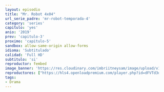 ```yaml
---
layout: episodio
title: "Mr. Robot 4x04"
url_serie_padre: 'mr-robot-temporada-4'
category: 'series'
capitulo: 'yes'
anio: '2019'
prev: 'capitulo-3'
proximo: 'capitulo-5'
sandbox: allow-same-origin allow-forms
idioma: 'Subtitulado'
calidad: 'Full HD'
subtitulo: 'si'
reproductor: fembed
image_banner: 'https://res.cloudinary.com/imbriitneysam/image/upload/v1546988735/robot3-banner-min.jpg'
reproductores: ["https://hls4.openloadpremium.com/player.php?id=dFVTd3dyMXN5dVJENEh0cUNJN0JuTmNjMVNMa25sNlAzNWduM2lzTVp1T1hyb3Q4L2dma1hxWEFNaytOLzY3eHhMdUdQUTUrOTRvTGF6VnFpdHlUNkE9PQ&sub=https://sub.cuevana2.io/vtt-sub/sub7/Mr.Robot.4x04.vtt","https://tutumeme.net/embed/player.php?u=bXQ3ajJOaW1wcFRGcEs2VW5XRGExTlRPMytmUnc3bHVwcWhoenVIUjI5SHF5TlNwc0taaG1jN2gwZHZSNTlIRHVhV2tZWitkNUtDVDNOL1ZvYW1rYjJObG5xS2E","https://api.cuevana3.io/olpremium/gd.php?file=ek5lbm9xYWNrS0xNejZabVlkSFIyTkxQb3BPWDB0UFkwY3lvbjJIRjBPQ1QwNStUck1mVG9kVExvM0djeHA3VnFybXRscUdvMWRXNHRZbU1lYXVUeDg2cGpKVmp4cXpBejYxcGxJcW9zdFdVcmFXSWk2eTB3cXk5b29pS3FMYkFsSzFqbG1TOHk4U1Z0WUdMbjd5MXhKZTVpNFNLdk5iRTBhbDVqSXJPcGN6UGxHaVRpTHZaeHFuVG5ZZDNxSmJZMGR1c2hhQ3d0OFdxeTJXSGk4cVQxYnZHYklLRWlNbmYxOG1ZYjZ6SDFBPT0","https://player.openplay.vip/player.php?id=ODAy&sub=https://sub.cuevana2.io/vtt-sub/sub7/Mr.Robot.4x04.vtt","https://api.cuevana3.io/rr/gd.php?h=ek5lbm9xYWNrS0xJMVp5b21KREk0dFBLbjVkaHhkRGdrOG1jbnBpUnhhS1ZsSU9CcDd6U3JMWFlpWlo5MU1tN3pLaHNoS2ZUeCt5YTA0V1JrcXV4cDgyU3FadVkyUT09","https://api.cuevana3.io/stream/index.php?file=ek5lbm9xYWNrS0xYMTZLa2xNbkdvY3ZTb3BtZng4TGp6ZFpobGFMUGtOVEx6SitYWU5YTTdORE1vWmRnbEpham5KTmtZSlRTMGViVTBxZGdsdEhPb3RqWFoyTm9tcEtrbE1LR2gzV3l3THVvd29aaVo4R21vNWlSb0tKbm9kSGkxOWVTcHF6U3hyRFh5S1dibUE9PQ"]
tags:
- Drama
---
```












